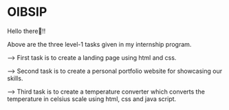 # OIBSIP
Hello there👋!!

Above are the three level-1 tasks given in my internship program.

--> First task is to create a landing page using html and css.

--> Second task is to create a personal portfolio website for showcasing our skills.

--> Third task is to create a temperature converter which converts the temperature in celsius scale using html, css and java script.
